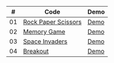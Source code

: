 |  #  | Code                                                                                             | Demo                                                                     |
| :-: | ------------------------------------------------------------------------------------------------ | ------------------------------------------------------------------------ |
| 01  | [Rock Paper Scissors](https://github.com/lvalentyn/Games/tree/master/RockPaperScissors)            | [Demo](https://lvalentyn.github.io/Games/RockPaperScissors/)           |
| 02  | [Memory Game](https://github.com/lvalentyn/Games/tree/master/MemoryGame)            | [Demo](https://lvalentyn.github.io/Games/MemoryGame/)           |
| 03  | [Space Invaders](https://github.com/lvalentyn/Games/tree/master/SpaceInvaders)            | [Demo](https://lvalentyn.github.io/Games/SpaceInvaders/)           |
| 04  | [Breakout](https://github.com/lvalentyn/Games/tree/master/Breakout)            | [Demo](https://lvalentyn.github.io/Games/Breakout/)           |